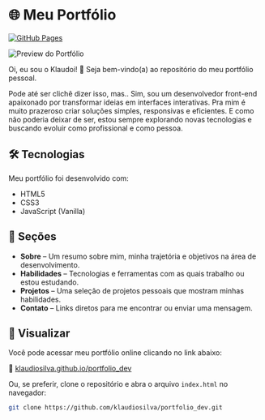 # 🌐 Meu Portfólio

[![GitHub Pages](https://img.shields.io/badge/online-portfolio-blue?logo=github)](https://klaudiosilva.github.io/portfolio_dev/)

![Preview do Portfólio](./preview.png)

Oi, eu sou o Klaudoi! 👋 Seja bem-vindo(a) ao repositório do meu portfólio pessoal.

Pode até ser clichê dizer isso, mas.. Sim, sou um desenvolvedor front-end apaixonado por transformar ideias em interfaces interativas. Pra mim é muito prazeroso criar soluções simples, responsivas e eficientes. E como não poderia deixar de ser, estou sempre explorando novas tecnologias e buscando evoluir como profissional e como pessoa.

## 🛠 Tecnologias

Meu portfólio foi desenvolvido com:

- HTML5  
- CSS3  
- JavaScript (Vanilla)

## 📌 Seções

- **Sobre** – Um resumo sobre mim, minha trajetória e objetivos na área de desenvolvimento.  
- **Habilidades** – Tecnologias e ferramentas com as quais trabalho ou estou estudando.  
- **Projetos** – Uma seleção de projetos pessoais que mostram minhas habilidades.  
- **Contato** – Links diretos para me encontrar ou enviar uma mensagem.

## 🚀 Visualizar

Você pode acessar meu portfólio online clicando no link abaixo:

🔗 [klaudiosilva.github.io/portfolio_dev](https://klaudiosilva.github.io/portfolio_dev/#portfolio)

Ou, se preferir, clone o repositório e abra o arquivo `index.html` no navegador:

```bash
git clone https://github.com/klaudiosilva/portfolio_dev.git

